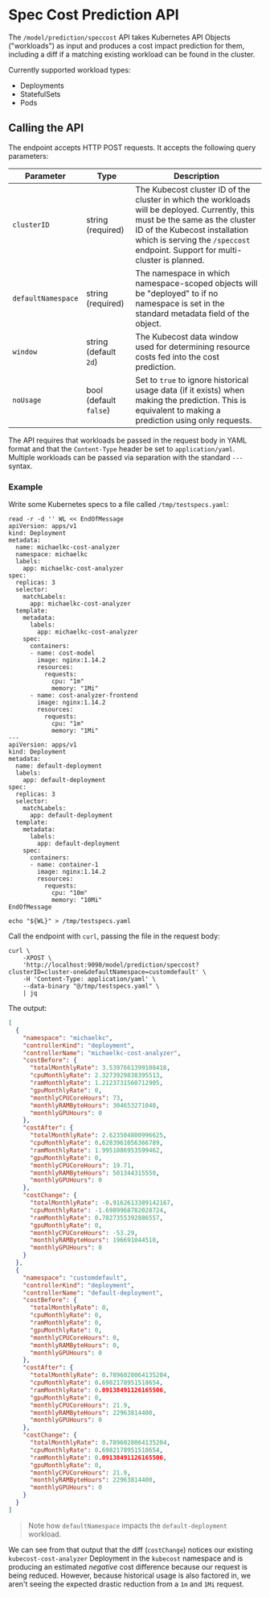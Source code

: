 # Spec Cost Prediction API

The `/model/prediction/speccost` API takes Kubernetes API Objects ("workloads")
as input and produces a cost impact prediction for them, including a diff if a
matching existing workload can be found in the cluster.

Currently supported workload types:
- Deployments
- StatefulSets
- Pods

## Calling the API

The endpoint accepts HTTP POST requests. It accepts the following query parameters:

| Parameter | Type | Description |
|-----------|------|-------------|
| `clusterID` | string (required) | The Kubecost cluster ID of the cluster in which the workloads will be deployed. Currently, this must be the same as the cluster ID of the Kubecost installation which is serving the `/speccost` endpoint. Support for multi-cluster is planned. |
| `defaultNamespace` | string (required) | The namespace in which namespace-scoped objects will be "deployed" to if no namespace is set in the standard metadata field of the object. |
| `window` | string (default `2d`) | The Kubecost data window used for determining resource costs fed into the cost prediction. |
| `noUsage` | bool (default `false`) | Set to `true` to ignore historical usage data (if it exists) when making the prediction. This is equivalent to making a prediction using only requests. |

The API requires that workloads be passed in the request body in YAML format and
that the `Content-Type` header be set to `application/yaml`. Multiple workloads
can be passed via separation with the standard `---` syntax.

### Example

Write some Kubernetes specs to a file called `/tmp/testspecs.yaml`:
```
read -r -d '' WL << EndOfMessage
apiVersion: apps/v1
kind: Deployment
metadata:
  name: michaelkc-cost-analyzer
  namespace: michaelkc
  labels:
    app: michaelkc-cost-analyzer
spec:
  replicas: 3
  selector:
    matchLabels:
      app: michaelkc-cost-analyzer
  template:
    metadata:
      labels:
        app: michaelkc-cost-analyzer
    spec:
      containers:
      - name: cost-model
        image: nginx:1.14.2
        resources:
          requests:
            cpu: "1m"
            memory: "1Mi"
      - name: cost-analyzer-frontend
        image: nginx:1.14.2
        resources:
          requests:
            cpu: "1m"
            memory: "1Mi"
---
apiVersion: apps/v1
kind: Deployment
metadata:
  name: default-deployment
  labels:
    app: default-deployment
spec:
  replicas: 3
  selector:
    matchLabels:
      app: default-deployment
  template:
    metadata:
      labels:
        app: default-deployment
    spec:
      containers:
      - name: container-1
        image: nginx:1.14.2
        resources:
          requests:
            cpu: "10m"
            memory: "10Mi"
EndOfMessage

echo "${WL}" > /tmp/testspecs.yaml
```

Call the endpoint with `curl`, passing the file in the request body:
```
curl \
    -XPOST \
    'http://localhost:9090/model/prediction/speccost?clusterID=cluster-one&defaultNamespace=customdefault' \
    -H 'Content-Type: application/yaml' \
    --data-binary "@/tmp/testspecs.yaml" \
    | jq
```

The output:
```json
[
  {
    "namespace": "michaelkc",
    "controllerKind": "deployment",
    "controllerName": "michaelkc-cost-analyzer",
    "costBefore": {
      "totalMonthlyRate": 3.5397661399108418,
      "cpuMonthlyRate": 2.3273929838395513,
      "ramMonthlyRate": 1.2123731560712905,
      "gpuMonthlyRate": 0,
      "monthlyCPUCoreHours": 73,
      "monthlyRAMByteHours": 304653271040,
      "monthlyGPUHours": 0
    },
    "costAfter": {
      "totalMonthlyRate": 2.623504800996625,
      "cpuMonthlyRate": 0.6283961056366789,
      "ramMonthlyRate": 1.9951086953599462,
      "gpuMonthlyRate": 0,
      "monthlyCPUCoreHours": 19.71,
      "monthlyRAMByteHours": 501344315550,
      "monthlyGPUHours": 0
    },
    "costChange": {
      "totalMonthlyRate": -0.9162613389142167,
      "cpuMonthlyRate": -1.6989968782028724,
      "ramMonthlyRate": 0.7827355392886557,
      "gpuMonthlyRate": 0,
      "monthlyCPUCoreHours": -53.29,
      "monthlyRAMByteHours": 196691044510,
      "monthlyGPUHours": 0
    }
  },
  {
    "namespace": "customdefault",
    "controllerKind": "deployment",
    "controllerName": "default-deployment",
    "costBefore": {
      "totalMonthlyRate": 0,
      "cpuMonthlyRate": 0,
      "ramMonthlyRate": 0,
      "gpuMonthlyRate": 0,
      "monthlyCPUCoreHours": 0,
      "monthlyRAMByteHours": 0,
      "monthlyGPUHours": 0
    },
    "costAfter": {
      "totalMonthlyRate": 0.7896028064135204,
      "cpuMonthlyRate": 0.6982178951518654,
      "ramMonthlyRate": 0.09138491126165506,
      "gpuMonthlyRate": 0,
      "monthlyCPUCoreHours": 21.9,
      "monthlyRAMByteHours": 22963814400,
      "monthlyGPUHours": 0
    },
    "costChange": {
      "totalMonthlyRate": 0.7896028064135204,
      "cpuMonthlyRate": 0.6982178951518654,
      "ramMonthlyRate": 0.09138491126165506,
      "gpuMonthlyRate": 0,
      "monthlyCPUCoreHours": 21.9,
      "monthlyRAMByteHours": 22963814400,
      "monthlyGPUHours": 0
    }
  }
]
```

> Note how `defaultNamespace` impacts the `default-deployment` workload.

We can see from that output that the diff (`costChange`) notices our existing
`kubecost-cost-analyzer` Deployment in the `kubecost` namespace and is producing
an estimated _negative_ cost difference because our request is being reduced.
However, because historical usage is also factored in, we aren't seeing the
expected drastic reduction from a `1m` and `1Mi` request.
